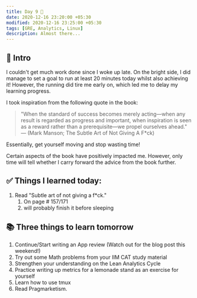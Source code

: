 ```yaml
---
title: Day 9 🍉
date: 2020-12-16 23:20:00 +05:30
modified: 2020-12-16 23:25:00 +05:30
tags: [GRE, Analytics, Linux]
description: Almost there...
---
```


## 📩 Intro

I couldn't get much work done since I woke up late. On the bright side, I did manage to set a goal to run at least 20 minutes today whilst also achieving it! However, the running did tire me early on, which led me to delay my learning progress.

I took inspiration from the following quote in the book:

> "When the standard of success becomes merely acting—when any result is regarded as progress and important, when inspiration is seen as a reward rather than a prerequisite—we propel ourselves ahead." — (Mark Manson; The Subtle Art of Not Giving A F*ck)

Essentially, get yourself moving and stop wasting time!

Certain aspects of the book have positively impacted me. However, only time will tell whether I carry forward the advice from the book further.

## ✅ Things I learned today:

1. Read "Subtle art of not giving a f*ck."
   1. On page # 157/171
   2. will probably finish it before sleeping

## 📚 Three things to learn tomorrow

1. Continue/Start writing an App review (Watch out for the blog post this weekend!)
2. Try out some Math problems from your IIM CAT study material
3. Strengthen your understanding on the Lean Analytics Cycle
4. Practice writing up metrics for a lemonade stand as an exercise for yourself
5. Learn how to use tmux
6. Read Pragmarketism.